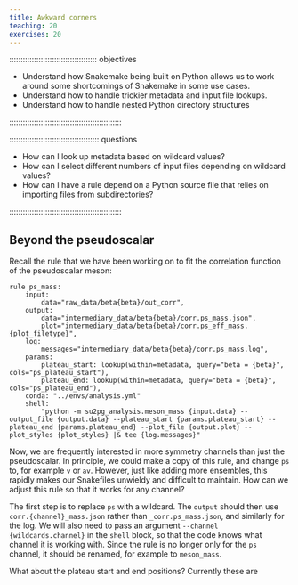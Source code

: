 ```yaml
---
title: Awkward corners
teaching: 20
exercises: 20
---
```


::::::::::::::::::::::::::::::::::::::: objectives

- Understand how Snakemake being built on Python allows us 
  to work around some shortcomings of Snakemake in some use cases.
- Understand how to handle trickier metadata and input file lookups.
- Understand how to handle nested Python directory structures

::::::::::::::::::::::::::::::::::::::::::::::::::

:::::::::::::::::::::::::::::::::::::::: questions

- How can I look up metadata based on wildcard values?
- How can I select different numbers of input files
  depending on wildcard values?
- How can I have a rule depend on a Python source file
  that relies on importing files from subdirectories?

::::::::::::::::::::::::::::::::::::::::::::::::::

## Beyond the pseudoscalar

Recall the rule that we have been working on
to fit the correlation function of the pseudoscalar meson:

```source
rule ps_mass:
    input:
        data="raw_data/beta{beta}/out_corr",
    output:
        data="intermediary_data/beta{beta}/corr.ps_mass.json",
        plot="intermediary_data/beta{beta}/corr.ps_eff_mass.{plot_filetype}",
    log:
        messages="intermediary_data/beta{beta}/corr.ps_mass.log",
    params:
        plateau_start: lookup(within=metadata, query="beta = {beta}", cols="ps_plateau_start"),
        plateau_end: lookup(within=metadata, query="beta = {beta}", cols="ps_plateau_end"),
    conda: "../envs/analysis.yml"
    shell:
        "python -m su2pg_analysis.meson_mass {input.data} --output_file {output.data} --plateau_start {params.plateau_start} --plateau_end {params.plateau_end} --plot_file {output.plot} --plot_styles {plot_styles} |& tee {log.messages}"
```

Now,
we are frequently interested in more symmetry channels than just the pseudoscalar.
In principle,
we could make a copy of this rule,
and change `ps` to,
for example
`v` or `av`.
However,
just like adding more ensembles,
this rapidly makes our Snakefiles unwieldy and difficult to maintain.
How can we adjust this rule so that it works for any channel?

The first step is to replace `ps` with a wildcard.
The `output` should then use `corr.{channel}_mass.json`
rather than `_corr.ps_mass.json`,
and similarly for the log.
We will also need to pass an argument
`--channel {wildcards.channel}`
in the `shell` block,
so that the code knows what channel it is working with.
Since the rule is no longer only for the `ps` channel,
it should be renamed,
for example to `meson_mass`.

What about the plateau start and end positions?
Currently these are 
